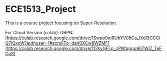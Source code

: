 # ECE1513_Project
This is a course project focusing on Super-Resolution.

For Cloud Version (colab):
DBPN: [https://colab.research.google.com/drive/1Swpo0mRUhYV05Cs_IXdl3GCGlG7iQxxW?authuser=1#scrollTo=daX0XCw8WZMF](https://colab.research.google.com/drive/112kvlijFLp_cPNfqgqo907WlZ_TeFCuS)
